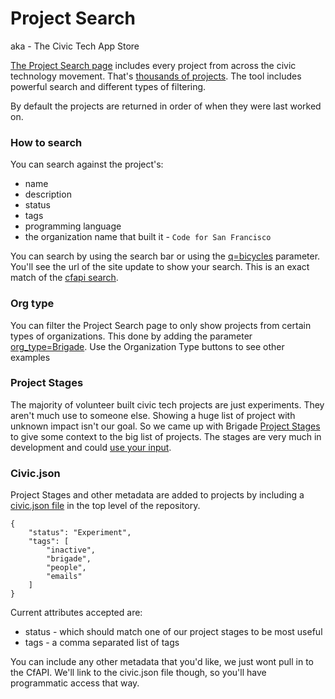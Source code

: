 # Project Search
aka - The Civic Tech App Store

[The Project Search page](http://www.codeforamerica.org/brigade/projects) includes every project from across the civic technology movement. That's [thousands of projects](http://www.codeforamerica.org/brigade/numbers/). The tool includes powerful search and different types of filtering.

By default the projects are returned in order of when they were last worked on.

### How to search
You can search against the project's:
* name
* description
* status
* tags
* programming language
* the organization name that built it - `Code for San Francisco`

You can search by using the search bar or using the [q=bicycles](http://www.codeforamerica.org/brigade/projects?q=bicycles) parameter. You'll see the url of the site update to show your search. This is an exact match of the [cfapi search](http://www.codeforamerica.org/api/projects?q=bicycles).

### Org type
You can filter the Project Search page to only show projects from certain types of organizations. This done by adding the parameter [org_type=Brigade](http://www.codeforamerica.org/brigade/projects?org_type=Brigade). Use the Organization Type buttons to see other examples

### Project Stages
The majority of volunteer built civic tech projects are just experiments. They aren't much use to someone else. Showing a huge list of project with unknown impact isn't our goal. So we came up with Brigade [Project Stages](http://www.codeforamerica.org/brigade/projects/stages) to give some context to the big list of projects. The stages are very much in development and could [use your input](https://github.com/codeforamerica/brigade/milestones/project%20search).

### Civic.json
Project Stages and other metadata are added to projects by including a [civic.json file](https://github.com/codeforamerica/attendance/blob/gh-pages/civic.json) in the top level of the repository.

```
{
    "status": "Experiment", 
    "tags": [
        "inactive", 
        "brigade", 
        "people", 
        "emails"
    ]
}
```

Current attributes accepted are:
* status - which should match one of our project stages to be most useful
* tags - a comma separated list of tags

You can include any other metadata that you'd like, we just wont pull in to the CfAPI. We'll link to the civic.json file though, so you'll have programmatic access that way.